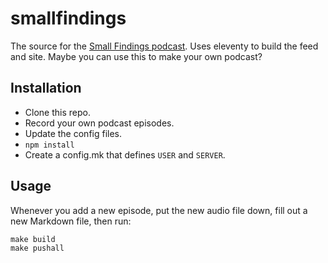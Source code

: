 smallfindings
==================

The source for the [Small Findings podcast](jimkang.com/smallfindings/). Uses eleventy to build the feed and site. Maybe you can use this to make your own podcast?

Installation
------------

- Clone this repo.
- Record your own podcast episodes.
- Update the config files.
- `npm install`
- Create a config.mk that defines `USER` and `SERVER`.

Usage
-----

Whenever you add a new episode, put the new audio file down, fill out a new Markdown file, then run:

    make build
    make pushall
